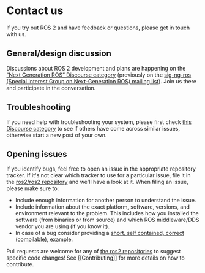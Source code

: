 # Contact us


If you try out ROS 2 and have feedback or questions, please get in touch with us.


## General/design discussion
Discussions about ROS 2 development and plans are happening on the [“Next Generation ROS” Discourse category](http://discourse.ros.org/c/ng-ros) (previously on the [sig-ng-ros (Special Interest Group on Next-Generation ROS) mailing list](https://groups.google.com/forum/?fromgroups#!forum/ros-sig-ng-ros)).
Join us there and participate in the conversation.


## Troubleshooting
If you need help with troubleshooting your system, please first check [this Discourse category](http://discourse.ros.org/c/ng-ros) to see if others have come across similar issues, otherwise start a new post of your own.

## Opening issues
If you identify bugs, feel free to open an issue in the appropriate repository tracker.
If it's not clear which tracker to use for a particular issue, file it in the [ros2/ros2 repository](https://github.com/ros2/ros2/issues) and we'll have a look at it.
When filing an issue, please make sure to:


* Include enough information for another person to understand the issue.
* Include information about the exact platform, software, versions, and environment relevant to the problem. This includes how you installed the software (from binaries or from source) and which ROS middleware/DDS vendor you are using (if you know it).
* In case of a bug consider providing a [short, self contained, correct (compilable), example](http://sscce.org/).


Pull requests are welcome for any of [the ros2 repositories](https://github.com/ros2) to suggest specific code changes!
See [[Contributing]] for more details on how to contribute.